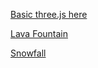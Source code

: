 [Basic three.js here](http://hoorayimhelping.github.io/threejs-playground/)

[Lava Fountain](http://hoorayimhelping.github.io/threejs-playground/lavafountain)

[Snowfall](http://hoorayimhelping.github.io/threejs-playground/snowfall)